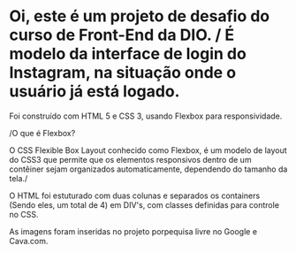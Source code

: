 # Oi, este é um projeto de desafio do curso de Front-End da DIO. / É modelo da interface de login do Instagram, na situação onde o usuário já está logado.

Foi construído com HTML 5 e CSS 3, usando Flexbox para responsividade.

/O que é Flexbox?

 O CSS Flexible Box Layout conhecido como Flexbox, é um modelo de layout do CSS3 que permite que os elementos responsivos dentro de um contêiner sejam organizados automaticamente, dependendo do tamanho da tela./

O HTML foi estuturado com duas colunas e separados os containers (Sendo eles, um total de 4) em DIV's, com classes definidas para controle no CSS. 

As imagens foram inseridas no projeto porpequisa livre no Google e Cava.com.